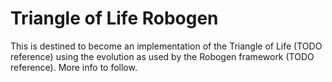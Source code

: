 # Triangle of Life Robogen
This is destined to become an implementation of the Triangle of Life (TODO reference) using the evolution as used by the Robogen framework (TODO reference). More info to  follow.
